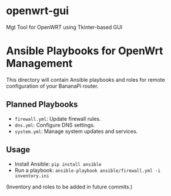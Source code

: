 # openwrt-gui
Mgt Tool for OpenWRT using Tkinter-based GUI
# Ansible Playbooks for OpenWrt Management

This directory will contain Ansible playbooks and roles for remote configuration of your BananaPi router.

## Planned Playbooks
- `firewall.yml`: Update firewall rules.
- `dns.yml`: Configure DNS settings.
- `system.yml`: Manage system updates and services.

## Usage
- Install Ansible: `pip install ansible`
- Run a playbook: `ansible-playbook ansible/firewall.yml -i inventory.ini`

(Inventory and roles to be added in future commits.)
